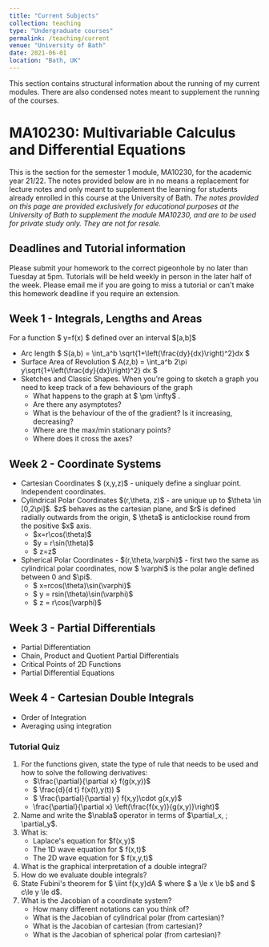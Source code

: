 ```yaml
---
title: "Current Subjects"
collection: teaching
type: "Undergraduate courses"
permalink: /teaching/current
venue: "University of Bath"
date: 2021-06-01
location: "Bath, UK"
---
```


This section contains structural information about the running of my current modules. There are also condensed notes meant to supplement the running of the courses.  


# MA10230: Multivariable Calculus and Differential Equations

This is the section for the semester 1 module, MA10230, for the academic year 21/22. The notes provided below are in no means a replacement for lecture notes and only meant to supplement the learning for students already enrolled in this course at the University of Bath. _The notes provided on this page are provided exclusively for educational purposes at the University of Bath to supplement the module MA10230, and are to be used for private study only. They are not for resale._

## Deadlines and Tutorial information

Please submit your homework to the correct pigeonhole by no later than Tuesday at 5pm. Tutorials will be held weekly in person in the later half of the week. Please email me if you are going to miss a tutorial or can't make this homework deadline if you require an extension. 
<!-- B3: Thursday 16:15 6E 3.11
    A2: Friday 13:15 10W 2.01 -->


## Week 1 - Integrals, Lengths and Areas
For a function \$ y=f(x) \$ defined over an interval \$[a,b]\$
* Arc length \$ S(a,b) = \int_a^b \sqrt{1+\left(\frac{dy}{dx}\right)^2}dx \$
* Surface Area of Revolution \$ A(z,b) = \int_a^b 2\pi y\sqrt{1+\left(\frac{dy}{dx}\right)^2} dx \$
* Sketches and Classic Shapes. When you're going to sketch a graph you need to keep track of a few behaviours of the graph
    * What happens to the graph at \$ \pm \infty\$ . 
    * Are there any asymptotes? 
    * What is the behaviour of the of the gradient? Is it increasing, decreasing?
    * Where are the max/min stationary points?
    * Where does it cross the axes? 

<!--
### Tutorial Quiz 

1. For the continuous function \$ f(x) \$: 
    * What is the notation for derivative with respect to \$ x\$ (list as many as possible) ?
    * What is the notation for the indefinite integral?
    * What is the notation for definite integral over \$ [a,b]\$
2. State the Fundamental Theorem of Calculus. 
3. What is the relation between \$ \int_a^b f(x) dx \$ and \$ \int_b^a f(x) dx\$. 
4. For a continuous function \$ f(x)\$ over an interval \$[a,b]\$
    * What is the equation of Arc Length \$S\$?
    * What is the equation of Surface Area of Revolution, \$A \$? 
5. Sketch the following functions 
    * \$ y = \cosh(x) \$
    * \$ y = \sinh(x) \$
    * \$ y = \tanh(x) \$
-->


## Week 2 - Coordinate Systems

 *  Cartesian Coordinates \$ (x,y,z)\$ - uniquely define a singluar point. Independent coordinates. 
 *  Cylindrical Polar Coordinates \$(r,\theta, z)\$ - are unique up to \$\theta \in [0,2\pi]\$. \$z\$ behaves as the cartesian plane, and \$r\$ is defined radially outwards from the origin, \$ \theta\$ is anticlockise round from the positive \$x\$ axis. 
    * \$x=r\cos(\theta)\$
    * \$y = r\sin(\theta)\$
    * \$ z=z\$
 *  Spherical Polar Coordinates - \$(r,\theta,\varphi)\$ - first two the same as cylindrical polar coordinates, now \$ \varphi\$ is the polar angle defined between 0 and \$\pi\$. 
    * \$ x=rcos(\theta)\sin(\varphi)\$
    * \$ y = rsin(\theta)\sin(\varphi)\$
    * \$ z = r\cos(\varphi)\$

<!-- 
### Tutorial Quiz 

 1. What is the relationship between 2D cartesian \$(x,y) \$ and polar coordinates \$(r,\theta) \$ ?
 2. What shape is given by \$ r= 3 \$ in cylindrical polar coordinates?
 3. For constants \$ a,b,c\$ describe the shape of \$ r=a, \theta=b, \phi = c\$ in spherical coordinates.
 4. True or False
    * The equations \$ r = 2\$ and \$ x^2 + y^2 + z^2 = 2\$ represent the same surface.
    * The coordinates of a point in cylindrical coordinates are unique
    * The coordinates of a point in cartesian coordinates are unique. 
    * The equation of a cardoid is \$ r = 1-cos(\theta) \$.
    * The equation \$ r = \theta/2\pi \$ in polar coordinates is the Fibonnaci spiral. 
 5. What shape is given by \$\phi = \frac{\pi}{4} \$ in spherical coordinates?
-->


## Week 3 - Partial Differentials

* Partial Differentiation
* Chain, Product and Quotient Partial Differentials 
* Critical Points of 2D Functions
* Partial Differential Equations


<!--
### Tutorial Quiz

1. For a function \$f(x)\$ what does it mean when \$ f'(x)\$ and \$f''(x)\$ both equal zero? 
2. List as many notations as you can for partial derivative with respect to: 
    * x
    * y
    * xx
    * xy
    * yy
3. What is the relationship between \$ \partial_{xy}\$ and \$ \partial_{yx}\$. 
4. Name and define the types of critical points. 
    * What does it mean for a point to be a critical point?
5. State the second derivative test. 
    * What assumptions can be made based on the different possible results of the second derivative test? 
    * When is the second derivative test inconclusive? 
6. What is the Hessian of a function? 
    * How does it relate to the second derivative test?
7. Write cartesian coordinates in terms of cylindrical polar coordinates
8. Write spherical polar coordinates in terms of cartesian coordinates. 

-->
## Week 4 - Cartesian Double Integrals

* Order of Integration
* Averaging using integration


### Tutorial Quiz

1. For the functions given, state the type of rule that needs to be used and how to solve the following derivatives:
    * \$\frac{\partial}{\partial x} f(g(x,y))\$
    * \$ \frac{d}{d t} f(x(t),y(t)) \$ 
    * \$ \frac{\partial}{\partial y} f(x,y)\cdot g(x,y)\$
    * \frac{\partial}{\partial x} \left(\frac{f(x,y)}{g(x,y)}\right)\$
2. Name and write  the \$\nabla\$ operator in terms of \$\partial_x, \; \partial_y\$. 
3. What is: 
    * Laplace's equation for \$f(x,y)\$ 
    * The 1D wave equation for \$ f(x,t)\$ 
    * The 2D wave equation for \$ f(x,y,t)\$ 
4. What is the graphical interpretation of a double integral? 
5. How do we evaluate double integrals? 
6. State Fubini's theorem for \$ \iint f(x,y)dA \$ where \$ a \le x \le b\$ and \$ c\le y \le d\$.
7. What is the Jacobian of a coordinate system? 
    * How many different notations can you think of? 
    * What is the Jacobian of cylindrical polar (from cartesian)?
    * What is the Jacobian of cartesian (from cartesian)?
    * What is the Jacobian of spherical polar (from cartesian)?
<!--
## Week 5 - Double Integrals 2: Here's the remix 

* Jacobian 
* Change of coordinates
* Why when and how

## Week 6 - Polar coordinates

* More double integrals I guess

## Week 7 - Triple Integrals

* Seriously? 

## Week 8 - Differential Equations
## Week 9
## Week 10
## Week 11
 --->

